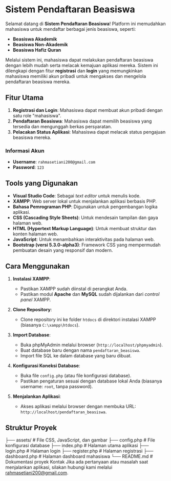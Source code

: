 # Sistem Pendaftaran Beasiswa

Selamat datang di **Sistem Pendaftaran Beasiswa**! Platform ini memudahkan mahasiswa untuk mendaftar berbagai jenis beasiswa, seperti:

- **Beasiswa Akademik**
- **Beasiswa Non-Akademik**
- **Beasiswa Hafiz Quran**

Melalui sistem ini, mahasiswa dapat melakukan pendaftaran beasiswa dengan lebih mudah serta melacak kemajuan aplikasi mereka. Sistem ini dilengkapi dengan fitur **registrasi** dan **login** yang memungkinkan mahasiswa memiliki akun pribadi untuk mengakses dan mengelola pendaftaran beasiswa mereka.

## Fitur Utama

1. **Registrasi dan Login**: Mahasiswa dapat membuat akun pribadi dengan satu role "mahasiswa".
2. **Pendaftaran Beasiswa**: Mahasiswa dapat memilih beasiswa yang tersedia dan mengunggah berkas persyaratan.
3. **Pelacakan Status Aplikasi**: Mahasiswa dapat melacak status pengajuan beasiswa mereka.

### Informasi Akun

- **Username**: `rahmasetiani200@gmail.com`
- **Password**: `123`

## Tools yang Digunakan

- **Visual Studio Code**: Sebagai *text editor* untuk menulis kode.
- **XAMPP**: Web server lokal untuk menjalankan aplikasi berbasis PHP.
- **Bahasa Pemrograman PHP**: Digunakan untuk pengembangan logika aplikasi.
- **CSS (Cascading Style Sheets)**: Untuk mendesain tampilan dan gaya halaman web.
- **HTML (Hypertext Markup Language)**: Untuk membuat struktur dan konten halaman web.
- **JavaScript**: Untuk menambahkan interaktivitas pada halaman web.
- **Bootstrap (versi 5.3.0-alpha3)**: Framework CSS yang mempermudah pembuatan desain yang responsif dan modern.

## Cara Menggunakan

1. **Instalasi XAMPP**:
   - Pastikan XAMPP sudah diinstal di perangkat Anda.
   - Pastikan modul **Apache** dan **MySQL** sudah dijalankan dari *control panel* XAMPP.

2. **Clone Repository**:
   - Clone repository ini ke folder `htdocs` di direktori instalasi XAMPP (biasanya `C:\xampp\htdocs`).

3. **Import Database**:
   - Buka phpMyAdmin melalui browser (`http://localhost/phpmyadmin`).
   - Buat database baru dengan nama `pendaftaran_beasiswa`.
   - Import file SQL ke dalam database yang baru dibuat.

4. **Konfigurasi Koneksi Database**:
   - Buka file `config.php` (atau file konfigurasi database).
   - Pastikan pengaturan sesuai dengan database lokal Anda (biasanya username: `root`, tanpa password).

5. **Menjalankan Aplikasi**:
   - Akses aplikasi melalui browser dengan membuka URL: `http://localhost/pendaftaran_beasiswa`.

## Struktur Proyek

├── assets/               # File CSS, JavaScript, dan gambar
├── config.php            # File konfigurasi database
├── index.php             # Halaman utama aplikasi
├── login.php             # Halaman login
├── register.php          # Halaman registrasi
├── dashboard.php         # Halaman dashboard mahasiswa
└── README.md             # Dokumentasi proyek
Kontak
Jika ada pertanyaan atau masalah saat menjalankan aplikasi, silakan hubungi kami melalui rahmasetiani200@gmail.com.
